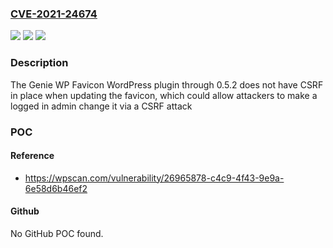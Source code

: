 ### [CVE-2021-24674](https://cve.mitre.org/cgi-bin/cvename.cgi?name=CVE-2021-24674)
![](https://img.shields.io/static/v1?label=Product&message=Genie%20WP%20Favicon&color=blue)
![](https://img.shields.io/static/v1?label=Version&message=0.5.2%3C%3D%200.5.2%20&color=brighgreen)
![](https://img.shields.io/static/v1?label=Vulnerability&message=CWE-352%20Cross-Site%20Request%20Forgery%20(CSRF)&color=brighgreen)

### Description

The Genie WP Favicon WordPress plugin through 0.5.2 does not have CSRF in place when updating the favicon, which could allow attackers to make a logged in admin change it via a CSRF attack

### POC

#### Reference
- https://wpscan.com/vulnerability/26965878-c4c9-4f43-9e9a-6e58d6b46ef2

#### Github
No GitHub POC found.

